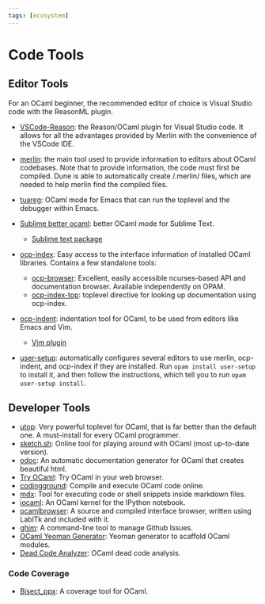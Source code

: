 ```yaml
---
tags: [ecosystem]
---
```


# Code Tools

## Editor Tools

For an OCaml beginner, the recommended editor of choice is Visual Studio code with the ReasonML plugin.

* [VSCode-Reason](https://github.com/reasonml-editor/vscode-reasonml):
the Reason/OCaml plugin for Visual Studio code.
It allows for all the advantages provided by Merlin with the convenience of the VSCode IDE.
* [merlin](https://github.com/ocaml/merlin):
the main tool used to provide information to editors about OCaml codebases.
Note that to provide information, the code must first be compiled.
Dune is able to automatically create /.merlin/ files, which are needed to help merlin find the compiled files.
* [tuareg](https://github.com/ocaml/tuareg):
OCaml mode for Emacs that can run the toplevel and the debugger within Emacs.
* [Sublime better ocaml](https://github.com/whitequark/sublime-better-ocaml):
better OCaml mode for Sublime Text.
  * [Sublime text package](https://github.com/def-lkb/sublime-text-merlin)
* [ocp-index](http://www.typerex.org/ocp-index.html):
Easy access to the interface information of installed OCaml libraries.
Contains a few standalone tools:
  * [ocp-browser](http://www.typerex.org/ocp-index.html#ocp-browser):
  Excellent, easily accessible ncurses-based API and documentation browser.
  Available independently on OPAM.
  * [ocp-index-top](https://github.com/reynir/ocp-index-top):
  toplevel directive for looking up documentation using ocp-index.
* [ocp-indent](http://www.typerex.org/ocp-indent.html):
indentation tool for OCaml, to be used from editors like Emacs and Vim.
  * [Vim plugin](https://github.com/def-lkb/ocp-indent-vim)

* [user-setup](https://github.com/OCamlPro/opam-user-setup):
automatically configures several editors to use merlin, ocp-indent, and ocp-index if they are installed.
Run `opam install user-setup` to install it, and then follow the instructions,
which tell you to run `opam user-setup install`.

## Developer Tools

* [utop](https://github.com/diml/utop):
Very powerful toplevel for OCaml, that is far better than the default one.
A must-install for every OCaml programmer.
* [sketch.sh](https://sketch.sh/ml):
Online tool for playing around with OCaml (most up-to-date version).
* [odoc](https://github.com/ocaml/odoc):
An automatic documentation generator for OCaml that creates beautiful html.
* [Try OCaml](http://try.ocamlpro.com/):
Try OCaml in your web browser.
* [codingground](https://www.tutorialspoint.com/compile_ocaml_online.php):
Compile and execute OCaml code online.
* [mdx](https://github.com/realworldocaml/mdx):
Tool for executing code or shell snippets inside markdown files.
* [iocaml](https://github.com/andrewray/iocaml):
An OCaml kernel for the IPython notebook.
* [ocamlbrowser](http://caml.inria.fr/pub/docs/manual-ocaml/browser.html):
A source and compiled interface browser, written using LablTk and included with it.
* [ghim](https://github.com/samoht/ghim):
A command-line tool to manage Github Issues.
* [OCaml Yeoman Generator](https://github.com/mabrasil/generator-ocaml):
Yeoman generator to scaffold OCaml modules.
* [Dead Code Analyzer](https://github.com/LexiFi/dead_code_analyzer):
OCaml dead code analysis.

### Code Coverage

* [Bisect_ppx](https://github.com/aantron/bisect_ppx):
A coverage tool for OCaml.
